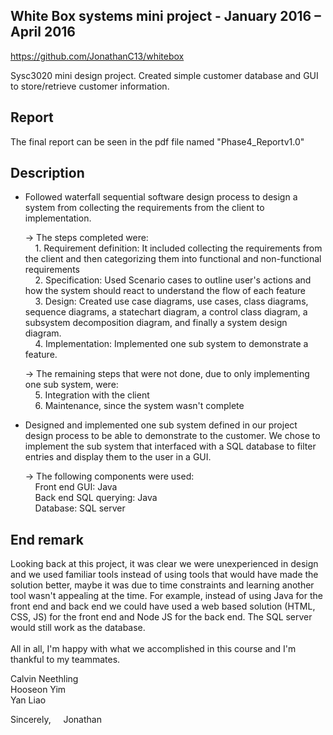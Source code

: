 ## **White Box systems mini project - January 2016 – April 2016**
https://github.com/JonathanC13/whitebox

Sysc3020 mini design project. Created simple customer database and GUI to store/retrieve customer information.

## Report
The final report can be seen in the pdf file named "Phase4_Reportv1.0"

## Description
- Followed waterfall sequential software design process to design a system from collecting the requirements from the client to implementation. <br/>
    
    -> The steps completed were: <br/>
          &nbsp;&nbsp;&nbsp;&nbsp;1. Requirement definition: It included collecting the requirements from the client and then categorizing them into functional and non-functional requirements <br/>
          &nbsp;&nbsp;&nbsp;&nbsp;2. Specification: Used Scenario cases to outline user's actions and how the system should react to understand the flow of each feature <br/>
          &nbsp;&nbsp;&nbsp;&nbsp;3. Design: Created use case diagrams, use cases, class diagrams, sequence diagrams, a statechart diagram, a control class diagram, a subsystem decomposition diagram, and finally a system design diagram. <br/>
          &nbsp;&nbsp;&nbsp;&nbsp;4. Implementation: Implemented one sub system to demonstrate a feature. <br/>

    -> The remaining steps that were not done, due to only implementing one sub system, were: <br/>
          &nbsp;&nbsp;&nbsp;&nbsp;5. Integration with the client <br/>
          &nbsp;&nbsp;&nbsp;&nbsp;6. Maintenance, since the system wasn't complete <br/>
    
- Designed and implemented one sub system defined in our project design process to be able to demonstrate to the customer. We chose to implement the sub system that interfaced with a SQL database to filter entries and display them to the user in a GUI. <br/>
  
  -> The following components were used: <br/>
        &nbsp;&nbsp;&nbsp;&nbsp;Front end GUI: Java <br/>
        &nbsp;&nbsp;&nbsp;&nbsp;Back end SQL querying: Java <br/>
        &nbsp;&nbsp;&nbsp;&nbsp;Database: SQL server <br/>
    
## End remark 

Looking back at this project, it was clear we were unexperienced in design and we used familiar tools instead of using tools that would have made the solution better, maybe it was due to time constraints and learning another tool wasn't appealing at the time. For example, instead of using Java for the front end and back end we could have used a web based solution (HTML, CSS, JS) for the front end and Node JS for the back end. The SQL server would still work as the database. <br/> <br/>
All in all, I'm happy with what we accomplished in this course and I'm thankful to my teammates.

Calvin Neethling <br/>
Hooseon Yim <br/>
Yan Liao <br/>

Sincerely,
&nbsp;&nbsp;&nbsp;&nbsp;Jonathan
